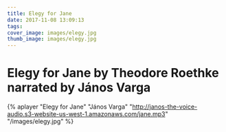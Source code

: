 ```yaml
---
title: Elegy for Jane
date: 2017-11-08 13:09:13
tags:
cover_image: images/elegy.jpg
thumb_image: images/elegy.jpg
---
```


#  Elegy for Jane by Theodore Roethke narrated by János Varga

{% aplayer "Elegy for Jane" "János Varga" "http://janos-the-voice-audio.s3-website-us-west-1.amazonaws.com/jane.mp3" "/images/elegy.jpg" %}

